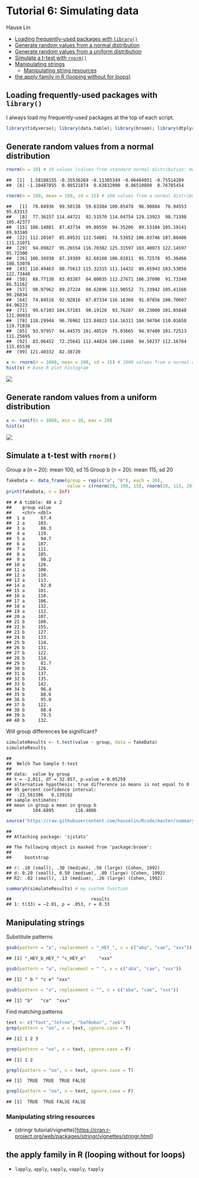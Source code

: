 Tutorial 6: Simulating data
================
Hause Lin

-   [Loading frequently-used packages with `library()`](#loading-frequently-used-packages-with-library)
-   [Generate random values from a normal distribution](#generate-random-values-from-a-normal-distribution)
-   [Generate random values from a uniform distribution](#generate-random-values-from-a-uniform-distribution)
-   [Simulate a t-test with `rnorm()`](#simulate-a-t-test-with-rnorm)
-   [Manipulating strings](#manipulating-strings)
    -   [Manipulating string resources](#manipulating-string-resources)
-   [the apply family in R (looping without for loops)](#the-apply-family-in-r-looping-without-for-loops)

Loading frequently-used packages with `library()`
-------------------------------------------------

I always load my frequently-used packages at the top of each script.

``` r
library(tidyverse); library(data.table); library(broom); library(dtplyr); library(lme4); library(lmerTest); library(ggbeeswarm); library(cowplot)
```

Generate random values from a normal distribution
-------------------------------------------------

``` r
rnorm(n = 10) # 10 values (values from standard normal distribution: mean 0, sd 1)
```

    ##  [1]  1.58188155 -0.35536269 -0.11305349 -0.06464051 -0.75514289
    ##  [6] -1.10487855  0.98521874  0.63832900  0.86510889  0.76785454

``` r
rnorm(n = 100, mean = 100, sd = 15) # 100 values from a normal distribution (mean 100, sd = 15)
```

    ##   [1]  78.04936  99.50138  59.63304 100.85478  96.90804  76.94553  95.63313
    ##   [8]  77.36157 114.44721  92.51570 114.04754 129.13923  98.71398 105.42377
    ##  [15] 108.14881  87.43734  99.08550  94.35206  89.53104 105.19141  89.93340
    ##  [22] 112.20107  85.89531 122.54001  74.53852 106.03746 107.86406 111.21071
    ##  [29]  94.89827  95.26554 116.70382 125.31597 103.40073 122.14597  95.72300
    ##  [36] 100.34938  87.19389  82.68160 106.82811  95.72578  95.36466 108.53076
    ##  [43] 110.49463  80.75613 115.32315 111.14432  89.65943 103.53056 122.73448
    ##  [50]  88.77138  83.03387  84.00035 112.27671 106.37090  91.73340  86.51162
    ##  [57]  90.07962  89.27224  88.62896 113.90552  71.33942 105.41166  90.26834
    ##  [64]  74.84516  92.92816  87.07334 116.16360  91.07856 100.70607  84.96223
    ##  [71]  99.67103 104.57183  90.19126  93.76207  69.23009 101.05848 121.09933
    ##  [78] 118.29944  96.76962 123.84823 114.16311 104.94704 110.01658 119.71836
    ##  [85]  93.97957  94.44575 101.48519  75.03665  94.97480 101.72513 111.25695
    ##  [92]  83.06452  72.25641 112.44824 100.11460  94.50237 112.16784 115.65530
    ##  [99] 121.40332  82.38720

``` r
x <- rnorm(n = 1000, mean = 100, sd = 15) # 1000 values from a normal distribution (mean 100, sd = 15)
hist(x) # base R plot histogram
```

![](Tutorial_6_Simulating_data_files/figure-markdown_github/unnamed-chunk-3-1.png)

Generate random values from a uniform distribution
--------------------------------------------------

``` r
x <- runif(n = 1000, min = 10, max = 20)
hist(x)
```

![](Tutorial_6_Simulating_data_files/figure-markdown_github/unnamed-chunk-4-1.png)

Simulate a t-test with `rnorm()`
--------------------------------

Group a (n = 20): mean 100, sd 15 Group b (n = 20): mean 115, sd 20

``` r
fakeData <- data_frame(group = rep(c("a", "b"), each = 20), 
                       value = c(rnorm(20, 100, 15), rnorm(20, 115, 20))) 
print(fakeData, n = Inf)
```

    ## # A tibble: 40 x 2
    ##    group value
    ##    <chr> <dbl>
    ##  1 a      67.4
    ##  2 a     103. 
    ##  3 a      86.3
    ##  4 a     119. 
    ##  5 a      94.7
    ##  6 a     107. 
    ##  7 a     111. 
    ##  8 a     105. 
    ##  9 a      90.2
    ## 10 a     126. 
    ## 11 a     100. 
    ## 12 a     110. 
    ## 13 a     113. 
    ## 14 a      92.0
    ## 15 a     101. 
    ## 16 a     110. 
    ## 17 a     106. 
    ## 18 a     132. 
    ## 19 a     112. 
    ## 20 a     107. 
    ## 21 b     108. 
    ## 22 b     155. 
    ## 23 b     127. 
    ## 24 b     133. 
    ## 25 b     114. 
    ## 26 b     131. 
    ## 27 b     122. 
    ## 28 b     114. 
    ## 29 b      81.7
    ## 30 b     126. 
    ## 31 b     137. 
    ## 32 b     135. 
    ## 33 b     142. 
    ## 34 b      96.4
    ## 35 b      88.6
    ## 36 b      95.0
    ## 37 b     122. 
    ## 38 b      88.4
    ## 39 b      79.5
    ## 40 b     132.

Will group differences be significant?

``` r
simulateResults <- t.test(value ~ group, data = fakeData)
simulateResults
```

    ## 
    ##  Welch Two Sample t-test
    ## 
    ## data:  value by group
    ## t = -2.011, df = 32.857, p-value = 0.05259
    ## alternative hypothesis: true difference in means is not equal to 0
    ## 95 percent confidence interval:
    ##  -23.561386   0.139182
    ## sample estimates:
    ## mean in group a mean in group b 
    ##        104.6895        116.4006

``` r
source("https://raw.githubusercontent.com/hauselin/Rcode/master/summaryh.R")
```

    ## 
    ## Attaching package: 'sjstats'

    ## The following object is masked from 'package:broom':
    ## 
    ##     bootstrap

    ## r: .10 (small), .30 (medium), .50 (large) (Cohen, 1992)
    ## d: 0.20 (small), 0.50 (medium), .80 (large) (Cohen, 1992)
    ## R2: .02 (small), .13 (medium), .26 (large) (Cohen, 1992)

``` r
summaryh(simulateResults) # my custom function
```

    ##                              results
    ## 1: t(33) = −2.01, p = .053, r = 0.33

Manipulating strings
--------------------

Substitute patterns

``` r
gsub(pattern = "a", replacement = "_HEY_", x = c("aba", "cae", "xxx"))
```

    ## [1] "_HEY_b_HEY_" "c_HEY_e"     "xxx"

``` r
gsub(pattern = "a", replacement = " ", x = c("aba", "cae", "xxx"))
```

    ## [1] " b " "c e" "xxx"

``` r
gsub(pattern = "a", replacement = "", x = c("aba", "cae", "xxx"))
```

    ## [1] "b"   "ce"  "xxx"

Find matching patterns

``` r
text <- c("foot","lefroo", "bafOobar", "zeb")
grep(pattern = "oo", x = text, ignore.case = T)
```

    ## [1] 1 2 3

``` r
grep(pattern = "oo", x = text, ignore.case = F)
```

    ## [1] 1 2

``` r
grepl(pattern = "oo", x = text, ignore.case = T)
```

    ## [1]  TRUE  TRUE  TRUE FALSE

``` r
grepl(pattern = "oo", x = text, ignore.case = F)
```

    ## [1]  TRUE  TRUE FALSE FALSE

### Manipulating string resources

-   (stringr tutorial/vignette)\[<https://cran.r-project.org/web/packages/stringr/vignettes/stringr.html>\]

the apply family in R (looping without for loops)
-------------------------------------------------

-   `lapply`, `apply`, `sapply`, `vapply`, `tapply`
